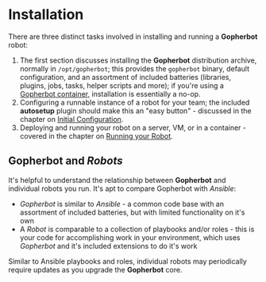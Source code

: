 # Installation

There are three distinct tasks involved in installing and running a **Gopherbot** robot:

1. The first section discusses installing the **Gopherbot** distribution archive, normally in `/opt/gopherbot`; this provides the `gopherbot` binary, default configuration, and an assortment of included batteries (libraries, plugins, jobs, tasks, helper scripts and more); if you're using a [Gopherbot container](https://quay.io/repository/lnxjedi/gopherbot?tab=info), installation is essentially a no-op.
1. Configuring a runnable instance of a robot for your team; the included **autosetup** plugin should make this an "easy button" - discussed in the chapter on [Initial Configuration](RobotInstall.md).
1. Deploying and running your robot on a server, VM, or in a container - covered in the chapter on [Running your Robot](RunRobot.md).

## **Gopherbot** and *Robots*

It's helpful to understand the relationship between **Gopherbot** and individual robots you run. It's apt to compare Gopherbot with *Ansible*:
* *Gopherbot* is similar to *Ansible* - a common code base with an assortment of included batteries, but with limited functionality on it's own
* A *Robot* is comparable to a collection of playbooks and/or roles - this is your code for accomplishing work in your environment, which uses *Gopherbot* and it's included extensions to do it's work

Similar to Ansible playbooks and roles, individual robots may periodically require updates as you upgrade the **Gopherbot** core.
